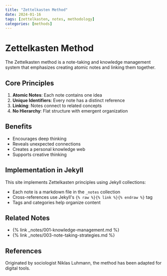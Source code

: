 ```yaml
---
title: "Zettelkasten Method"
date: 2024-01-16
tags: [zettelkasten, notes, methodology]
categories: [methods]
---
```


# Zettelkasten Method

The Zettelkasten method is a note-taking and knowledge management system that emphasizes creating atomic notes and linking them together.

## Core Principles

1. **Atomic Notes**: Each note contains one idea
2. **Unique Identifiers**: Every note has a distinct reference
3. **Linking**: Notes connect to related concepts
4. **No Hierarchy**: Flat structure with emergent organization

## Benefits

- Encourages deep thinking
- Reveals unexpected connections
- Creates a personal knowledge web
- Supports creative thinking

## Implementation in Jekyll

This site implements Zettelkasten principles using Jekyll collections:
- Each note is a markdown file in the `_notes` collection
- Cross-references use Jekyll's `{% raw %}{% link %}{% endraw %}` tag
- Tags and categories help organize content

## Related Notes

- {% link _notes/001-knowledge-management.md %}
- {% link _notes/003-note-taking-strategies.md %}

## References

Originated by sociologist Niklas Luhmann, the method has been adapted for digital tools.